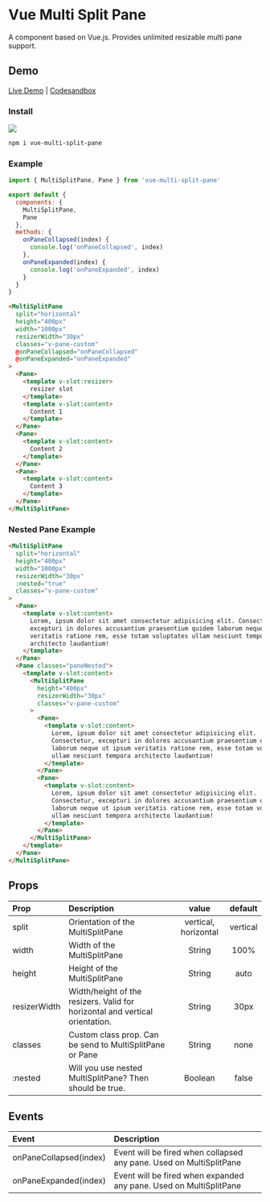 # Vue Multi Split Pane

A component based on Vue.js. Provides unlimited resizable multi pane support.

## Demo

[Live Demo](https://vue-multi-split-pane.vercel.app/) | [Codesandbox](https://codesandbox.io/s/vue-multi-split-pane-7noiu?file=/src/App.vue)

### Install

<a href="https://nodei.co/npm/vue-multi-split-pane/"><img src="https://nodei.co/npm/vue-multi-split-pane.png"></a>

```bash
npm i vue-multi-split-pane
```

### Example

```js
import { MultiSplitPane, Pane } from 'vue-multi-split-pane'

export default {
  components: {
    MultiSplitPane,
    Pane
  },
  methods: {
    onPaneCollapsed(index) {
      console.log('onPaneCollapsed', index)
    },
    onPaneExpanded(index) {
      console.log('onPaneExpanded', index)
    }
  }
}
```

```html
<MultiSplitPane
  split="horizontal"
  height="400px"
  width="1000px"
  resizerWidth="30px"
  classes="v-pane-custom"
  @onPaneCollapsed="onPaneCollapsed"
  @onPaneExpanded="onPaneExpanded"
>
  <Pane>
    <template v-slot:resizer>
      resizer slot
    </template>
    <template v-slot:content>
      Content 1
    </template>
  </Pane>
  <Pane>
    <template v-slot:content>
      Content 2
    </template>
  </Pane>
  <Pane>
    <template v-slot:content>
      Content 3
    </template>
  </Pane>
</MultiSplitPane>
```

### Nested Pane Example

```html
<MultiSplitPane
  split="horizontal"
  height="400px"
  width="1000px"
  resizerWidth="30px"
  :nested="true"
  classes="v-pane-custom"
>
  <Pane>
    <template v-slot:content>
      Lorem, ipsum dolor sit amet consectetur adipisicing elit. Consectetur,
      excepturi in dolores accusantium praesentium quidem laborum neque ut ipsum
      veritatis ratione rem, esse totam voluptates ullam nesciunt tempora
      architecto laudantium!
    </template>
  </Pane>
  <Pane classes="paneNested">
    <template v-slot:content>
      <MultiSplitPane
        height="400px"
        resizerWidth="30px"
        classes="v-pane-custom"
      >
        <Pane>
          <template v-slot:content>
            Lorem, ipsum dolor sit amet consectetur adipisicing elit.
            Consectetur, excepturi in dolores accusantium praesentium quidem
            laborum neque ut ipsum veritatis ratione rem, esse totam voluptates
            ullam nesciunt tempora architecto laudantium!
          </template>
        </Pane>
        <Pane>
          <template v-slot:content>
            Lorem, ipsum dolor sit amet consectetur adipisicing elit.
            Consectetur, excepturi in dolores accusantium praesentium quidem
            laborum neque ut ipsum veritatis ratione rem, esse totam voluptates
            ullam nesciunt tempora architecto laudantium!
          </template>
        </Pane>
      </MultiSplitPane>
    </template>
  </Pane>
</MultiSplitPane>
```

## Props

| Prop         | Description                                                                  |        value         | default  |
| :----------- | :--------------------------------------------------------------------------- | :------------------: | :------: |
| split        | Orientation of the MultiSplitPane                                            | vertical, horizontal | vertical |
| width        | Width of the MultiSplitPane                                                  |        String        |   100%   |
| height       | Height of the MultiSplitPane                                                 |        String        |   auto   |
| resizerWidth | Width/height of the resizers. Valid for horizontal and vertical orientation. |        String        |   30px   |
| classes      | Custom class prop. Can be send to MultiSplitPane or Pane                     |        String        |   none   |
| :nested      | Will you use nested MultiSplitPane? Then should be true.                     |       Boolean        |  false   |

## Events

| Event                  | Description                                                         |
| :--------------------- | :------------------------------------------------------------------ |
| onPaneCollapsed(index) | Event will be fired when collapsed any pane. Used on MultiSplitPane |
| onPaneExpanded(index)  | Event will be fired when expanded any pane. Used on MultiSplitPane  |
